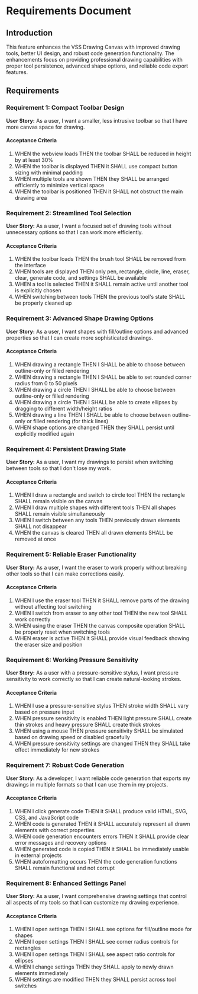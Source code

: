 # Requirements Document

## Introduction

This feature enhances the VSS Drawing Canvas with improved drawing tools, better UI design, and robust code generation functionality. The enhancements focus on providing professional drawing capabilities with proper tool persistence, advanced shape options, and reliable code export features.

## Requirements

### Requirement 1: Compact Toolbar Design

**User Story:** As a user, I want a smaller, less intrusive toolbar so that I have more canvas space for drawing.

#### Acceptance Criteria

1. WHEN the webview loads THEN the toolbar SHALL be reduced in height by at least 30%
2. WHEN the toolbar is displayed THEN it SHALL use compact button sizing with minimal padding
3. WHEN multiple tools are shown THEN they SHALL be arranged efficiently to minimize vertical space
4. WHEN the toolbar is positioned THEN it SHALL not obstruct the main drawing area

### Requirement 2: Streamlined Tool Selection

**User Story:** As a user, I want a focused set of drawing tools without unnecessary options so that I can work more efficiently.

#### Acceptance Criteria

1. WHEN the toolbar loads THEN the brush tool SHALL be removed from the interface
2. WHEN tools are displayed THEN only pen, rectangle, circle, line, eraser, clear, generate code, and settings SHALL be available
3. WHEN a tool is selected THEN it SHALL remain active until another tool is explicitly chosen
4. WHEN switching between tools THEN the previous tool's state SHALL be properly cleaned up

### Requirement 3: Advanced Shape Drawing Options

**User Story:** As a user, I want shapes with fill/outline options and advanced properties so that I can create more sophisticated drawings.

#### Acceptance Criteria

1. WHEN drawing a rectangle THEN I SHALL be able to choose between outline-only or filled rendering
2. WHEN drawing a rectangle THEN I SHALL be able to set rounded corner radius from 0 to 50 pixels
3. WHEN drawing a circle THEN I SHALL be able to choose between outline-only or filled rendering
4. WHEN drawing a circle THEN I SHALL be able to create ellipses by dragging to different width/height ratios
5. WHEN drawing a line THEN I SHALL be able to choose between outline-only or filled rendering (for thick lines)
6. WHEN shape options are changed THEN they SHALL persist until explicitly modified again

### Requirement 4: Persistent Drawing State

**User Story:** As a user, I want my drawings to persist when switching between tools so that I don't lose my work.

#### Acceptance Criteria

1. WHEN I draw a rectangle and switch to circle tool THEN the rectangle SHALL remain visible on the canvas
2. WHEN I draw multiple shapes with different tools THEN all shapes SHALL remain visible simultaneously
3. WHEN I switch between any tools THEN previously drawn elements SHALL not disappear
4. WHEN the canvas is cleared THEN all drawn elements SHALL be removed at once

### Requirement 5: Reliable Eraser Functionality

**User Story:** As a user, I want the eraser to work properly without breaking other tools so that I can make corrections easily.

#### Acceptance Criteria

1. WHEN I use the eraser tool THEN it SHALL remove parts of the drawing without affecting tool switching
2. WHEN I switch from eraser to any other tool THEN the new tool SHALL work correctly
3. WHEN using the eraser THEN the canvas composite operation SHALL be properly reset when switching tools
4. WHEN eraser is active THEN it SHALL provide visual feedback showing the eraser size and position

### Requirement 6: Working Pressure Sensitivity

**User Story:** As a user with a pressure-sensitive stylus, I want pressure sensitivity to work correctly so that I can create natural-looking strokes.

#### Acceptance Criteria

1. WHEN I use a pressure-sensitive stylus THEN stroke width SHALL vary based on pressure input
2. WHEN pressure sensitivity is enabled THEN light pressure SHALL create thin strokes and heavy pressure SHALL create thick strokes
3. WHEN using a mouse THEN pressure sensitivity SHALL be simulated based on drawing speed or disabled gracefully
4. WHEN pressure sensitivity settings are changed THEN they SHALL take effect immediately for new strokes

### Requirement 7: Robust Code Generation

**User Story:** As a developer, I want reliable code generation that exports my drawings in multiple formats so that I can use them in my projects.

#### Acceptance Criteria

1. WHEN I click generate code THEN it SHALL produce valid HTML, SVG, CSS, and JavaScript code
2. WHEN code is generated THEN it SHALL accurately represent all drawn elements with correct properties
3. WHEN code generation encounters errors THEN it SHALL provide clear error messages and recovery options
4. WHEN generated code is copied THEN it SHALL be immediately usable in external projects
5. WHEN autoformatting occurs THEN the code generation functions SHALL remain functional and not corrupt

### Requirement 8: Enhanced Settings Panel

**User Story:** As a user, I want comprehensive drawing settings that control all aspects of my tools so that I can customize my drawing experience.

#### Acceptance Criteria

1. WHEN I open settings THEN I SHALL see options for fill/outline mode for shapes
2. WHEN I open settings THEN I SHALL see corner radius controls for rectangles
3. WHEN I open settings THEN I SHALL see aspect ratio controls for ellipses
4. WHEN I change settings THEN they SHALL apply to newly drawn elements immediately
5. WHEN settings are modified THEN they SHALL persist across tool switches